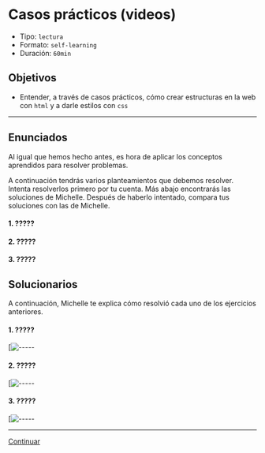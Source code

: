 # Casos prácticos (videos)
- Tipo: `lectura`
- Formato: `self-learning`
- Duración: `60min`

## Objetivos

- Entender, a través de casos prácticos, cómo crear estructuras en la web con
`html` y a darle estilos con `css`

***

## Enunciados

Al igual que hemos hecho antes, es hora de aplicar los conceptos aprendidos
para resolver problemas.

A continuación tendrás varios planteamientos que debemos resolver. Intenta
resolverlos primero por tu cuenta. Más abajo encontrarás las soluciones
de Michelle. Después de haberlo intentado, compara tus soluciones con las
de Michelle.   

#### 1. ?????

#### 2. ?????


#### 3. ?????

## Solucionarios

A continuación, Michelle te explica cómo resolvió cada uno de los
ejercicios anteriores.  

#### 1. ?????

[![-----]()

#### 2. ?????

[![-----]()

#### 3. ?????

[![-----]()

***

[Continuar]()
